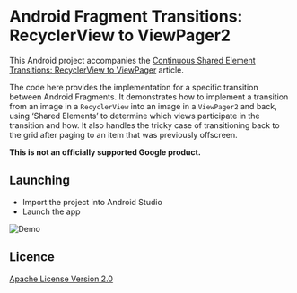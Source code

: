 # Android Fragment Transitions: RecyclerView to ViewPager2

This Android project accompanies the [Continuous Shared Element Transitions: RecyclerView to ViewPager](https://goo.gl/Txqtds ) article. 

The code here provides the implementation for a specific transition between Android Fragments. 
It demonstrates how to implement a transition from an image in a `RecyclerView` into an image in a 
`ViewPager2` and back, using ‘Shared Elements’ to determine which views participate in the transition 
and how. It also handles the tricky case of transitioning back to the grid after paging to an item 
that was previously offscreen.

**This is not an officially supported Google product.**

## Launching

* Import the project into Android Studio
* Launch the app

![Demo](doc/demo/app_demo.gif "Grid to Pager demo.")

## Licence
[Apache License Version 2.0](https://www.apache.org/licenses/LICENSE-2.0.txt)
